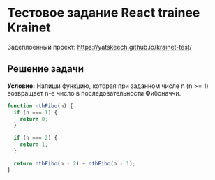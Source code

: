 # Тестовое задание React trainee Krainet
Задеплоенный проект: https://yatskeech.github.io/krainet-test/

## Решение задачи
**Условие:** Напиши функцию, которая при заданном числе n (n >= 1) возвращает n-е число в последовательности Фибоначчи.
```js
function nthFibo(n) {
  if (n === 1) {
    return 0;
  }

  if (n === 2) {
    return 1;
  }

  return nthFibo(n - 2) + nthFibo(n - 1);
}
```
